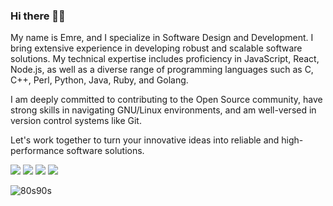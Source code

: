 ### Hi there 👋🏽

My name is Emre, and I specialize in Software Design and Development. I bring extensive experience in developing robust and scalable software solutions. My technical expertise includes proficiency in JavaScript, React, Node.js, as well as a diverse range of programming languages such as C, C++, Perl, Python, Java, Ruby, and Golang.

I am deeply committed to contributing to the Open Source community, have strong skills in navigating GNU/Linux environments, and am well-versed in version control systems like Git.

Let's work together to turn your innovative ideas into reliable and high-performance software solutions.
 

[<img src="https://img.shields.io/badge/twitter-%2312100E.svg?&style=for-the-badge&logo=twitter&logoColor=white%22" />](https://twitter.com/emredemirbag/)
[<img src = "https://img.shields.io/badge/instagram-%23E4405F.svg?style=for-the-badge&logo=instagram&logoColor=white">](https://www.instagram.com/emredemirbag/)
[<img src="https://img.shields.io/badge/linkedin-%230077B5.svg?&style=for-the-badge&logo=linkedin&logoColor=white" />](http://linkedin.com/in/emredemirbag/)
[<img src ="https://img.shields.io/badge/Website-ed-%23.svg?&style=for-the-badge&logo=&logoColor=white%22">](https://emre-demirbag.github.io/)


![80s90s](https://user-images.githubusercontent.com/77526623/151553389-450d7579-e8ee-42df-a19f-cfdab43d1ea2.jpg)
